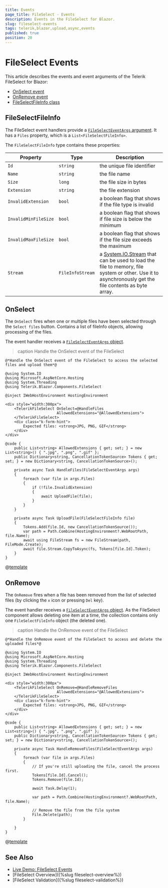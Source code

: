 ```yaml
---
title: Events
page_title: FileSelect - Events
description: Events in the FileSelect for Blazor.
slug: fileselect-events
tags: telerik,blazor,upload,async,events
published: true
position: 20
---
```


# FileSelect Events

This article describes the events and event arguments of the Telerik FileSelect for Blazor:

* [OnSelect event](#onselect)
* [OnRemove event](#onremove)
* [FileSelectFileInfo class](#fileselectfileinfo)

## FileSelectFileInfo

The FileSelect event handlers provide a [`FileSelectEventArgs` argument](/blazor-ui/api/Telerik.Blazor.Components.FileSelectEventArgs). It has a `Files` property, which is a `List<FileSelectFileInfo>`.

The `FileSelectFileInfo` type contains these properties:

<style>
    article style + table {
        table-layout: auto;
        word-break: normal;
    }
</style>

Property | Type | Description
---------|----------|---------
`Id` | `string` | the unique file identifier
`Name`|`string` | the file name
`Size` |`long` | the file size in bytes
`Extension` |`string` | the file extension
`InvalidExtension` | `bool` | a boolean flag that shows if the file type is invalid
`InvalidMinFileSize` | `bool` | a boolean flag that shows if file size is below the minimum
`InvalidMaxFileSize` | `bool` | a boolean flag that shows if the file size exceeds the maximum
`Stream`| `FileInfoStream` | a [System.IO.Stream](https://docs.microsoft.com/en-us/dotnet/api/system.io.stream) that can be used to load the file to memory, file system or other. Use it to asynchronously get the file contents as byte array.


## OnSelect

The `OnSelect` fires when one or multiple files have been selected through the `Select files` button. Contains a list of fileInfo objects, allowing processing of the files.

The event handler receives a [`FileSelectEventArgs` object](#fileselectfileinfo).

>caption Handle the OnSelect event of the FileSelect

````CSHTML
@*Handle the OnSelect event of the FileSelect to access the selected files and upload them*@

@using System.IO
@using Microsoft.AspNetCore.Hosting
@using System.Threading
@using Telerik.Blazor.Components.FileSelect

@inject IWebHostEnvironment HostingEnvironment

<div style="width:300px">
    <TelerikFileSelect OnSelect=@HandleFiles
                       AllowedExtensions="@AllowedExtensions">
    </TelerikFileSelect>
    <div class="k-form-hint">
        Expected files: <strong>JPG, PNG, GIF</strong>
    </div>
</div>

@code {
    public List<string> AllowedExtensions { get; set; } = new List<string>() { ".jpg", ".png", ".gif" };
    public Dictionary<string, CancellationTokenSource> Tokens { get; set; } = new Dictionary<string, CancellationTokenSource>();

    private async Task HandleFiles(FileSelectEventArgs args)
    {
        foreach (var file in args.Files)
        {
            if (!file.InvalidExtension)
            {
                await UploadFile(file);
            }
        }
    }

    private async Task UploadFile(FileSelectFileInfo file)
    {
        Tokens.Add(file.Id, new CancellationTokenSource());
        var path = Path.Combine(HostingEnvironment?.WebRootPath, file.Name);
        await using FileStream fs = new FileStream(path, FileMode.Create);
        await file.Stream.CopyToAsync(fs, Tokens[file.Id].Token);
    }
}
````

@[template](/_contentTemplates/common/general-info.md#event-callback-can-be-async)


## OnRemove

The `OnRemove` fires when a file has been removed from the list of selected files (by clicking the `x` icon or pressing `Del` key).

The event handler receives a [`FileSelectEventArgs` object](#fileselectfileinfo). As the FileSelect component allows deleting one item at a time, the collection contains only one `FileSelectFileInfo` object (the deleted one).

>caption Handle the OnRemove event of the FileSelect

````CSHTML
@*Handle the OnRemove event of the FileSelect to access and delete the uploaded files*@

@using System.IO
@using Microsoft.AspNetCore.Hosting
@using System.Threading
@using Telerik.Blazor.Components.FileSelect

@inject IWebHostEnvironment HostingEnvironment

<div style="width:300px">
	<TelerikFileSelect OnRemove=@HandleRemoveFiles
					   AllowedExtensions="@AllowedExtensions">
	</TelerikFileSelect>
	<div class="k-form-hint">
		Expected files: <strong>JPG, PNG, GIF</strong>		
	</div>
</div>

@code {
	public List<string> AllowedExtensions { get; set; } = new List<string>() { ".jpg", ".png", ".gif" };
	public Dictionary<string, CancellationTokenSource> Tokens { get; set; } = new Dictionary<string, CancellationTokenSource>();

	private async Task HandleRemoveFiles(FileSelectEventArgs args)
    {
        foreach (var file in args.Files)
        {
            // If you're still uploading the file, cancel the process first.
            Tokens[file.Id].Cancel();
            Tokens.Remove(file.Id);

            await Task.Delay(1);

            var path = Path.Combine(HostingEnvironment?.WebRootPath, file.Name);
            
            // Remove the file from the file system
            File.Delete(path);
        }

    }
}
````

@[template](/_contentTemplates/common/general-info.md#event-callback-can-be-async)


## See Also

* [Live Demo: FileSelect Events](https://demos.telerik.com/blazor-ui/fileselect/events)
* [FileSelect Overview]({%slug fileselect-overview%})
* [FileSelect Validation]({%slug fileselect-validation%})
